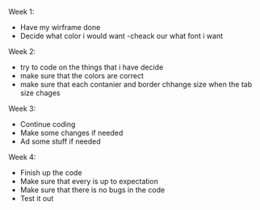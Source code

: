 Week 1:
- Have my wirframe done
- Decide what color i would want
-cheack our what font i want

Week 2:
- try to code on the things that i have decide
- make sure that the colors are correct
- make sure that each contanier and border chhange size when the tab size chages

Week 3:
- Continue coding
- Make some changes if needed
- Ad some stuff if needed 

Week 4:
- Finish up the code
- Make sure that every is up to expectation
- Make sure that there is no bugs in the code
- Test it out
